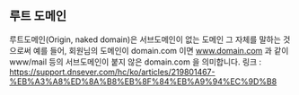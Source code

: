 ## 루트 도메인

루트도메인(Origin, naked domain)은 서브도메인이 없는 도메인 그 자체를 말하는 것으로써 예를 들어, 회원님의 도메인이 domain.com 이면 www.domain.com 과 같이 www/mail 등의 서브도메인이 붙지 않은 domain.com 을 의미합니다.
링크 : https://support.dnsever.com/hc/ko/articles/219801467-%EB%A3%A8%ED%8A%B8%EB%8F%84%EB%A9%94%EC%9D%B8
